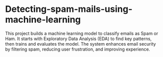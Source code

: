 # Detecting-spam-mails-using-machine-learning
This project builds a machine learning model to classify emails as Spam or Ham. It starts with Exploratory Data Analysis (EDA) to find key patterns, then trains and evaluates the model. The system enhances email security by filtering spam, reducing user frustration, and improving experience.
